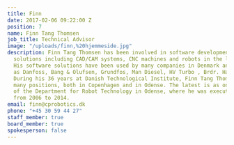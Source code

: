 ```yaml
---
title: Finn
date: 2017-02-06 09:22:00 Z
position: 7
name: Finn Tang Thomsen
job_title: Technical Advisor
image: "/uploads/finn,%20hjemmeside.jpg"
description: Finn Tang Thomsen has been involved in software development for automation
  solutions including CAD/CAM systems, CNC machines and robots in the last 45 years.
  His software solutions have been used by many companies in Denmark and abroad, such
  as Danfoss, Bang & Olufsen, Grundfos, Man Diesel, HV Turbo , Brdr. Hartmann. FLSmidth.
  During his 36 years at Danish Technological Institute, Finn Tang Thomsen has had
  many positions, both in Copenhagen and in Odense. The latest is as one of the founders
  of the Department for Robot Technology in Odense, where he was executive manager
  from 2006 to 2014.
email: finn@cprobotics.dk
phone: "+45 30 59 44 27"
staff_member: true
board_member: true
spokesperson: false
---
```


